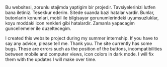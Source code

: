 Bu websitesi, zorunlu stajimda yaptigim bir projedir. Tavsiyelerinizi lutfen bana iletiniz. Tesekkur ederim.
Sitede suanda bazi hatalar vardir. Bunlar, butonlarin konumlari, mobil ile bilgisayar gorunumlerindeki uyumsuzluklar, koyu moddaki icon renkleri gibi hatalardir. Zamanla yapacagim guncellemeler ile duzeltecegim.

I created this website project during my summer internship. If you have to say any advice, please tell me. Thank you.
The site currently has some bugs. These are errors such as the position of the buttons, incompatibilities between mobile and computer views, icon colors in dark mode. I will fix them with the updates I will make over time.
